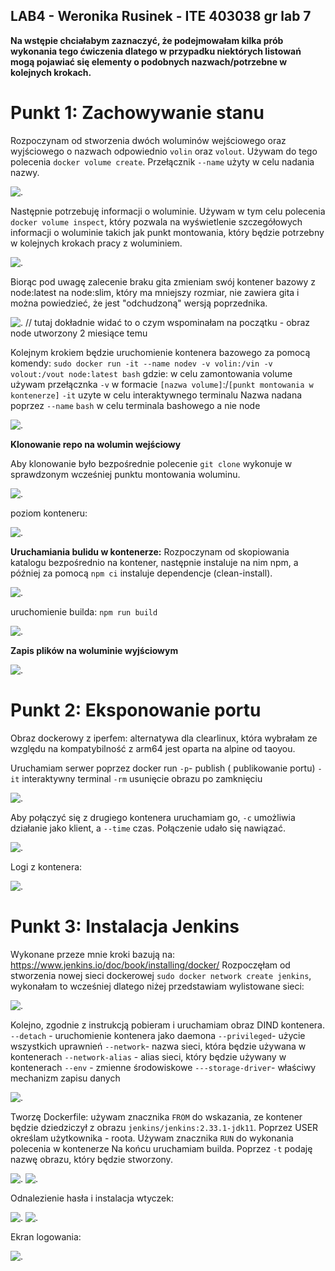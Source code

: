 ## **LAB4 - Weronika Rusinek - ITE  403038 gr lab 7**

**Na wstępie chciałabym zaznaczyć, że podejmowałam kilka prób wykonania tego ćwiczenia dlatego w przypadku niektórych listowań mogą pojawiać się elementy o podobnych nazwach/potrzebne w kolejnych krokach.**

# Punkt 1: Zachowywanie stanu 

Rozpoczynam od stworzenia dwóch woluminów wejściowego oraz wyjściowego o nazwach odpowiednio `volin` oraz `volout`. Używam do tego polecenia `docker volume create`. Przełącznik `--name` użyty w celu nadania nazwy.

![.](zdj1.png)

Następnie potrzebuję informacji o woluminie. Używam w tym celu polecenia `docker volume inspect`, który pozwala na wyświetlenie szczegółowych informacji o woluminie takich jak punkt montowania, który będzie potrzebny w kolejnych krokach pracy z woluminiem.

![.](zdj2.png)


Biorąc pod uwagę zalecenie braku gita zmieniam swój kontener bazowy z node:latest na node:slim, który ma mniejszy rozmiar, nie zawiera gita i można powiedzieć, że jest "odchudzoną" wersją poprzednika. 

![.](zdj3.png)
// tutaj dokładnie widać to o czym wspominałam na początku - obraz node utworzony 2 miesiące temu 


Kolejnym krokiem będzie uruchomienie kontenera bazowego za pomocą komendy: 
`sudo docker run -it --name nodev -v volin:/vin -v volout:/vout node:latest bash`
gdzie:
w celu zamontowania volume używam przełącznka `-v` w formacie `[nazwa volume]`:/`[punkt montowania w kontenerze]`
`-it` uzyte w celu interaktywnego terminalu
Nazwa nadana poprzez `--name` 
`bash` w celu terminala bashowego a nie node

![.](zdj4.png)

**Klonowanie repo na wolumin wejściowy**

Aby klonowanie było bezpośrednie polecenie `git clone` wykonuje w sprawdzonym wcześniej punktu montowania woluminu. 

![.](zdj5.png)

poziom konteneru:

![.](zdj6.png)

**Uruchamiania bulidu w kontenerze:**
Rozpoczynam od skopiowania katalogu bezpośrednio na kontener, następnie instaluje na nim npm, a później za pomocą `npm ci` instaluje dependencje (clean-install). 

![.](zdj7.png)

uruchomienie builda: `npm run build`

![.](zdj8.png)

**Zapis plików na woluminie wyjściowym**

![.](zdj9.png)

# Punkt 2: Eksponowanie portu 

Obraz dockerowy z iperfem: alternatywa dla clearlinux, która wybrałam ze względu na kompatybilność z arm64 jest oparta na alpine od taoyou. 

Uruchamiam serwer poprzez docker run 
`-p`- publish ( publikowanie portu)
`-it` interaktywny terminal
`-rm` usunięcie obrazu po zamknięciu 

![.](zdj10.png)

Aby połączyć się z drugiego kontenera uruchamiam go, `-c` umożliwia działanie jako klient, a `--time` czas.
Połączenie udało się nawiązać.

![.](zdj11.png)

Logi z kontenera: 

![.](zdj12.png)


# Punkt 3: Instalacja Jenkins 

Wykonane przeze mnie kroki bazują na: https://www.jenkins.io/doc/book/installing/docker/
Rozpoczęłam od stworzenia nowej sieci dockerowej `sudo docker network create jenkins`, wykonałam to wcześniej dlatego niżej przedstawiam wylistowane sieci: 

![.](zdj13.png)

Kolejno, zgodnie z instrukcją pobieram i uruchamiam obraz DIND kontenera.
`--detach` - uruchomienie kontenera jako daemona
`--privileged`- użycie wszystkich uprawnień
`--network`- nazwa sieci, która będzie używana w kontenerach
`--network-alias` - alias sieci, który będzie używany  w kontenerach
`--env` - zmienne środowiskowe 
`---storage-driver`- właściwy mechanizm zapisu danych

![.](zdj14.png)

Tworzę Dockerfile: używam znacznika `FROM` do wskazania, ze kontener będzie dziedziczył z obrazu `jenkins/jenkins:2.33.1-jdk11`. Poprzez USER określam użytkownika - roota. Używam znacznika `RUN` do wykonania polecenia w kontenerze
Na końcu uruchamiam builda. Poprzez `-t` podaję nazwę obrazu, który będzie stworzony.

![.](zdj15.png)
![.](zdj16.png)


Odnalezienie hasła i instalacja wtyczek: 

![.](zdj17.png)
![.](zdj18.png)


Ekran logowania:

![.](zdj19.png)

